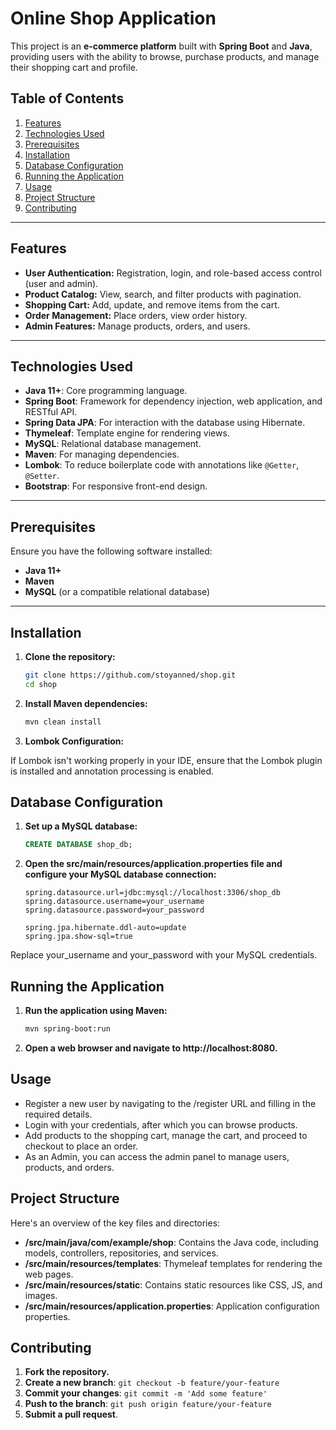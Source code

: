 # Online Shop Application

This project is an **e-commerce platform** built with **Spring Boot** and **Java**, providing users with the ability to browse, purchase products, and manage their shopping cart and profile.

## Table of Contents
1. [Features](#features)
2. [Technologies Used](#technologies-used)
3. [Prerequisites](#prerequisites)
4. [Installation](#installation)
5. [Database Configuration](#database-configuration)
6. [Running the Application](#running-the-application)
7. [Usage](#usage)
8. [Project Structure](#project-structure)
9. [Contributing](#contributing)

---

## Features

- **User Authentication:** Registration, login, and role-based access control (user and admin).
- **Product Catalog:** View, search, and filter products with pagination.
- **Shopping Cart:** Add, update, and remove items from the cart.
- **Order Management:** Place orders, view order history.
- **Admin Features:** Manage products, orders, and users.

---

## Technologies Used

- **Java 11+**: Core programming language.
- **Spring Boot**: Framework for dependency injection, web application, and RESTful API.
- **Spring Data JPA**: For interaction with the database using Hibernate.
- **Thymeleaf**: Template engine for rendering views.
- **MySQL**: Relational database management.
- **Maven**: For managing dependencies.
- **Lombok**: To reduce boilerplate code with annotations like `@Getter`, `@Setter`.
- **Bootstrap**: For responsive front-end design.

---

## Prerequisites

Ensure you have the following software installed:

- **Java 11+**
- **Maven**
- **MySQL** (or a compatible relational database)

---

## Installation

1. **Clone the repository:**

   ```bash
   git clone https://github.com/stoyanned/shop.git
   cd shop
   
2. **Install Maven dependencies:**

    ```bash
    mvn clean install
   
3. **Lombok Configuration:**

If Lombok isn't working properly in your IDE, ensure that the Lombok plugin is installed and annotation processing is enabled.

## Database Configuration

1. **Set up a MySQL database:**

    ```sql
    CREATE DATABASE shop_db;

2. **Open the src/main/resources/application.properties file and configure your MySQL database connection:**

    ```properties
    spring.datasource.url=jdbc:mysql://localhost:3306/shop_db
    spring.datasource.username=your_username
    spring.datasource.password=your_password

    spring.jpa.hibernate.ddl-auto=update
    spring.jpa.show-sql=true
Replace your_username and your_password with your MySQL credentials.

## Running the Application

1. **Run the application using Maven:**

    ```bash
    mvn spring-boot:run
   
2. **Open a web browser and navigate to http://localhost:8080.**

## Usage

- Register a new user by navigating to the /register URL and filling in the required details.
- Login with your credentials, after which you can browse products.
- Add products to the shopping cart, manage the cart, and proceed to checkout to place an order.
- As an Admin, you can access the admin panel to manage users, products, and orders.

## Project Structure

Here's an overview of the key files and directories:

- **/src/main/java/com/example/shop**: Contains the Java code, including models, controllers, repositories, and services.
- **/src/main/resources/templates**: Thymeleaf templates for rendering the web pages.
- **/src/main/resources/static**: Contains static resources like CSS, JS, and images.
- **/src/main/resources/application.properties**: Application configuration properties.

## Contributing

1. **Fork the repository.**
2. **Create a new branch**: `git checkout -b feature/your-feature`
3. **Commit your changes**: `git commit -m 'Add some feature'`
4. **Push to the branch**: `git push origin feature/your-feature`
5. **Submit a pull request**.
